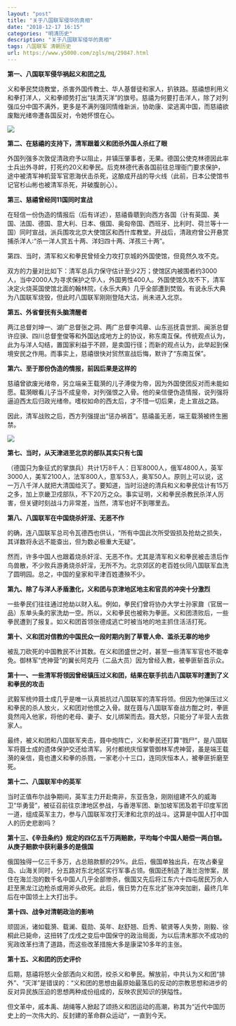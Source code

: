 ```yaml
---
layout: "post"
title: "关于八国联军侵华的真相"
date: "2018-12-17 16:15"
categories: "明清历史"
description: "关于八国联军侵华的真相"
tags: 八国联军 清朝历史
url: https://www.y5000.com/zgls/mq/29847.html
---
```






**第一、八国联军侵华祸起义和团之乱**

义和拳民焚烧教堂，杀害外国传教士、华人基督徒和家人，扒铁路。慈禧想利用义和拳打洋人，义和拳顺势打出“扶清灭洋”的旗号。慈禧为何要打击洋人，除了对列强瓜分中国不满外，更多是不满列强同情维新派，协助康、梁逃离中国，而慈禧欲废黜光绪帝遭各国反对，令她怀恨在心。

![](https://img.y5000.com/uploads/allimg/180420/8-1P4201J52T14.jpg)

**第二、在慈禧的支持下，清军跟着义和团杀外国人杀红了眼**

外国列强多次敦促清政府予以阻止，并镇压肇事者，无果。德国公使克林德因此率士兵出外寻衅，打死约20义和拳民。后克林德代表各国前往总理衙门要求保护，途中被清军神机营军官恩海伏击杀死，这酿成开战的导火线（此前，日本公使馆书记官杉山彬也被清军杀死，并破腹剖心）。

**第三、慈禧曾经同11国同时宣战**

在轻信一份伪造的情报后（后有详述），慈禧昏聩到向西方各国（计有英国、美国、法国、德国、意大利、日本、俄国、奥匈帝国、西班牙、比利时、荷兰等十一国）同时宣战，派兵围攻北京大使馆区和西什库教堂。开战后，清政府曾公开悬赏捕杀洋人∶“杀一洋人赏五十两、洋妇四十两、洋孩三十两”。

第四、当时，清军和义和拳民曾倾全力攻打京城的外国使馆，但竟然久攻不克。

双方的力量对比如下：清军总兵力保守估计至少2万；使馆区内被围者约3000人，当中2000人为寻求保护之华人，外国男性400人。外国使馆久攻不下，清军决定火烧英国使馆北面的翰林院，《永乐大典》几乎全部遭到焚毁。有说永乐大典为八国联军烧毁，但此时八国联军刚刚登陆大沽，尚未进入北京。

**第五、外省督抚有头脑清醒者**

两江总督刘坤一、湖广总督张之洞、两广总督李鸿章、山东巡抚袁世凯、闽浙总督许应骙、四川总督奎俊等和外国达成地方上的协议，称东南互保。传统观点认为，此为与洋人勾结，置国家利益于不顾，是卖国行径；而新的观点认为，此举起到保境安民之作用。而事实上，慈禧很快对贸然宣战后悔，默许了“东南互保”。

**第六、至于那份伪造的情报，前因后果是这样的**

慈禧曾欲废光绪帝，另立端亲王载漪的儿子溥俊为帝，因为外国使团反对而未能如愿。载漪眼看儿子当不成皇帝，对列强恨之入骨。他的亲信便伪造情报，说列强将逼迫西太后归政光绪帝。嗜权如命的西太后，才不惜一切后果，走上宣战之路。

因此，清军战败之后，西方列强提出“惩办祸首”。慈禧虽无恙，端王载漪被终生圈禁。

![](https://img.y5000.com/uploads/allimg/180420/8-1P4201J629431.jpg)

**第七、当时，从天津进至北京的部队其实只有七国**

（德国只为象征式的掌旗兵）共计1万8千人：日军8000人，俄军4800人，英军3000人，美军2100人，法军800人，意军53人，奥军50人。原则上可以说，这一万八千洋人就把大清国给灭了。要知道，当时沿途的清兵和义和拳民估计有15万之多，加上京畿卫戍部队，不下20万之众。事实证明，义和拳民杀教民杀洋人厉害，但关键时刻战斗力非常差，当然，清军也好不到哪里去。

**第八、八国联军在中国烧杀奸淫、无恶不作**

的确，连八国联军总司令瓦德西也供认，“所有中国此次所受毁损及抢劫之损失，其详数将永远不能查出，但为数必极重大无疑”。

然而，许多中国人也跟着烧杀奸淫、无恶不作。尤其是清军和义和拳民被击溃后作鸟兽散，不少败兵游勇烧杀奸淫，无所不为。北京郊区的老百姓伙同八国联军血洗了圆明园。总之，中国的皇家和平津百姓遭殃不少。

**第九、除了与洋人矛盾激化，义和团与京津地区地主和官员的冲突十分激烈**

一些拳民们往往通过抢劫以财入私。例如，拳民们曾将协办大学士孙家鼐（官居一品）东单头条的家洗劫一空。所以，义和拳民也被称为拳匪。义和团溃败后，一些拳民遭到了报复。如义和团首领张德成逃亡时被当地的地主抓住活活打死。

**第十、义和团对信教的中国民众一段时期内到了草菅人命、滥杀无辜的地步**

被乱刀砍死的中国教民不计其数。在义和团盛世之时，甚至一些清军军官也不能幸免。御林军“虎神营”的翼长阿克丹（二品大员）因为曾经入教，被拳匪斩首示众。

**第十一、一些清军将领因曾经镇压过义和团，结果在联手抗击八国联军时遭到了义和拳民的攻击**

武毅军统帅聂士成几乎是唯一认真抵抗过八国联军的清军将领。但因为他弹压过义和拳民的杀人放火，义和团对他恨之入骨。就在聂与八国联军奋战方酣之时，拳匪竟然闯入他家，将他的老母、妻子、女儿绑架而去。聂大怒，只能分了半营人去救家人。

最终，被义和团和八国联军夹击，聂中炮阵亡，义和拳民还打算“戮尸”，是八国联军将聂士成的遗体保护交还给清军。另付都统庆恒掌管御林军虎神营，虽是端王载漪的亲信，竟也遭义和拳的杀戮，一家老小十三口，连同庆恒本人，被拳匪折磨至死。

**第十二、八国联军中的英军**

当时正值布尔战争期间，英军主力开赴南非，东亚告急，刚刚组建不久的威海卫“华勇营”，被征召前往京津地区参战，与香港军团、新加坡军团及若干印度军团一道，组成英军主力，参与八国联军攻打天津和北京的战斗。这算是中国人打中国人的历史悲剧吗？

**第十三、《辛丑条约》规定的四亿五千万两赔款，平均每个中国人赔偿一两白银。从庚子赔款中获利最多的是俄国**

俄国独得一亿三千多万，占总赔款额的29%。此后，俄国单独出兵，在攻占秦皇岛、山海关同时，分五路对东北地区实行军事占领。俄国还制造了海兰泡惨案，居住在海兰泡的数千名中国人几乎全部惨杀，俄国又先后将江东六十四屯居民万余人赶至黑龙江边枪杀或用斧头砍死。此后，俄日势力在东北扩张冲突加剧，最终几年后在中国领土上大打出手。

**第十四、战争对清朝政治的影响**

顽固派，诸如载漪、载澜、载勋、英年、赵舒翘、启秀、毓贤等人失势，刚毅、徐桐此已毙命，这扭转了戊戌之变后中国保守的政治局面，为以后清末那次不成功的宪政改革扫清了道路，而这些改革措施大多是康梁10多年的主张。

**第十五、义和团的历史评价**

后期，慈禧将怒火全部洒向义和团，绞杀义和拳民。解放前，中共认为义和团“排外”、“灭洋”是错误的：“义和团的思想由最原始最落后的反动的宗教思想和进步的反对异民族压迫的思想两种成份组成的，反映农民知识的狭隘性。

但文革中，戚本禹、胡绳等人掀起了颂扬义和团运动的高潮，称其为“近代中国历史上的一次伟大的、反封建的革命群众运动”，一直到今天。
